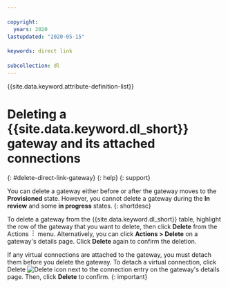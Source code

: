 ```yaml
---

copyright:
  years: 2020
lastupdated: "2020-05-15"

keywords: direct link

subcollection: dl
---
```


{{site.data.keyword.attribute-definition-list}}

# Deleting a {{site.data.keyword.dl_short}} gateway and its attached connections
{: #delete-direct-link-gateway}
{: help}
{: support}

You can delete a gateway either before or after the gateway moves to the **Provisioned** state. However, you cannot delete a gateway during the **In review** and some **in progress** states.
{: shortdesc}

To delete a gateway from the {{site.data.keyword.dl_short}} table, highlight the row of the gateway that you want to delete, then click **Delete** from the Actions ![Actions menu](images/overflow.png) menu. Alternatively, you can click **Actions > Delete** on a gateway's details page. Click **Delete** again to confirm the deletion.

If any virtual connections are attached to the gateway, you must detach them before you delete the gateway. To detach a virtual connection, click Delete ![Delete icon](images/garbage_icon.png) next to the connection entry on the gateway's details page. Then, click **Delete** to confirm.
{: important}
